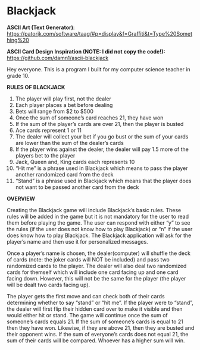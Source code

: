 # Blackjack

**ASCII Art (Text Generator)**:
https://patorjk.com/software/taag/#p=display&f=Graffiti&t=Type%20Something%20

**ASCII Card Design Inspiration (NOTE: I did not copy the code!):**
https://github.com/damn1/ascii-blackjack

Hey everyone. This is a program I built for my computer science teacher in grade 10.

**RULES OF BLACKJACK**
1. The player will play first, not the dealer
2. Each player places a bet before dealing
3. Bets will range from $2 to $500
4. Once the sum of someone’s card reaches 21, they have won
5. If the sum of the player’s cards are over 21, then the player is busted
6. Ace cards represent 1 or 11
7. The dealer will collect your bet if you go bust or the sum of your cards are lower than the
sum of the dealer’s cards
8. If the player wins against the dealer, the dealer will pay 1.5 more of the players bet to the
player
9. Jack, Queen and, King cards each represents 10
10. “Hit me” is a phrase used in Blackjack which means to pass the player another
randomized card from the deck
11. “Stand” is a phrase used in Blackjack which means that the player does not want to be
passed another card from the deck

**OVERVIEW**

Creating the Blackjack game will include Blackjack’s basic rules.
These rules will be added in the game but it is not mandatory for the user to read them before
playing the game. The user can respond with either “y” to see the rules (if the user does not
know how to play Blackjack) or “n” if the user does know how to play Blackjack.
The Blackjack application will ask for the player’s name and then use it for personalized
messages.

Once a player’s name is chosen, the dealer(computer) will shuffle the deck of cards (note: the
joker cards will NOT be included) and pass two randomized cards to the player. The dealer will
also deal two randomized cards for themself which will include one card facing up and one card
facing down. However, this will not be the same for the player (the player will be dealt two cards
facing up).

The player gets the first move and can check both of their cards determining whether to say
“stand” or “hit me”.
If the player were to “stand”, the dealer will first flip their hidden card over to make it visible and
then would either hit or stand.
The game will continue once the sum of someone’s cards equals 21. If the sum of someone’s
cards is equal to 21 then they have won. Likewise, if they are above 21, then they are busted and
their opponent wins. If the sum of everyone’s cards does not equal 21, the sum of their cards will
be compared. Whoever has a higher sum will win.
